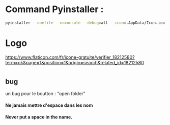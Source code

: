 # Command Pyinstaller :
````bash
pyinstaller --onefile --noconsole --debug=all --icon=.AppData/Icon.ico Main.py   
````
# Logo
https://www.flaticon.com/fr/icone-gratuite/verifier_18212580?term=ok&page=1&position=1&origin=search&related_id=18212580

#  

## bug

un bug pour le boutton : "open folder"

#### Ne jamais mettre d'espace dans les nom
#### Never put a space in the name.
